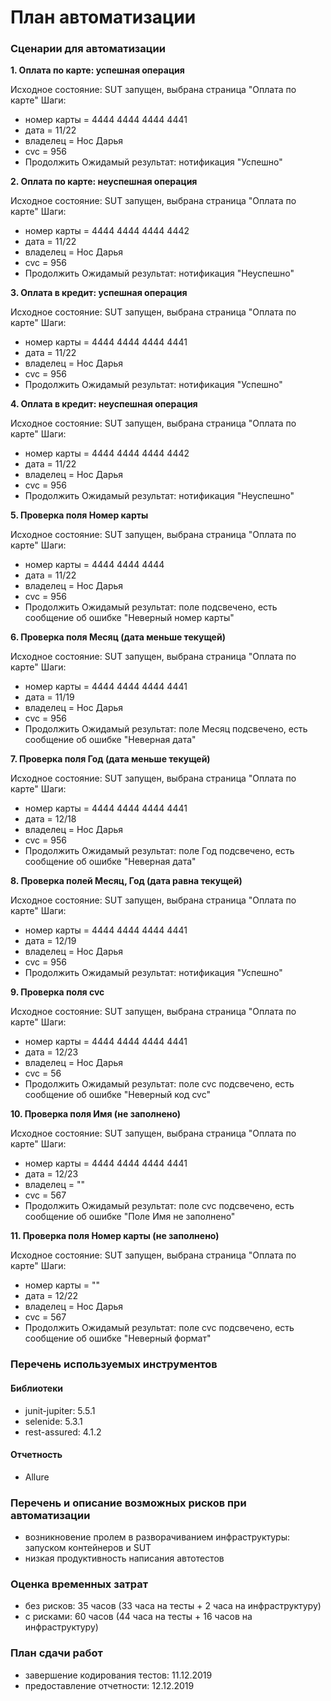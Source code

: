 # План автоматизации

### Сценарии для автоматизации
**1. Оплата по карте: успешная операция**

Исходное состояние: SUT запущен, выбрана страница "Оплата по карте"
Шаги:
- номер карты = 4444 4444 4444 4441
- дата = 11/22
- владелец = Нос Дарья
- cvc = 956
- Продолжить
Ожидамый результат: нотификация "Успешно"

**2. Оплата по карте: неуспешная операция**

Исходное состояние: SUT запущен, выбрана страница "Оплата по карте"
Шаги:
- номер карты = 4444 4444 4444 4442
- дата = 11/22
- владелец = Нос Дарья
- cvc = 956
- Продолжить
Ожидамый результат: нотификация "Неуспешно"

**3. Оплата в кредит: успешная операция**

Исходное состояние: SUT запущен, выбрана страница "Оплата по карте"
Шаги:
- номер карты = 4444 4444 4444 4441
- дата = 11/22
- владелец = Нос Дарья
- cvc = 956
- Продолжить
Ожидамый результат: нотификация "Успешно"

**4. Оплата в кредит: неуспешная операция**

Исходное состояние: SUT запущен, выбрана страница "Оплата по карте"
Шаги:
- номер карты = 4444 4444 4444 4442
- дата = 11/22
- владелец = Нос Дарья
- cvc = 956
- Продолжить
Ожидамый результат: нотификация "Неуспешно"

**5. Проверка поля Номер карты**

Исходное состояние: SUT запущен, выбрана страница "Оплата по карте"
Шаги:
- номер карты = 4444 4444 4444 
- дата = 11/22
- владелец = Нос Дарья
- cvc = 956
- Продолжить
Ожидамый результат: поле подсвечено, есть сообщение об ошибке "Неверный номер карты"

**6. Проверка поля Месяц (дата меньше текущей)**

Исходное состояние: SUT запущен, выбрана страница "Оплата по карте"
Шаги:
- номер карты = 4444 4444 4444 4441
- дата = 11/19
- владелец = Нос Дарья
- cvc = 956
- Продолжить
Ожидамый результат: поле Месяц подсвечено, есть сообщение об ошибке "Неверная дата"

**7. Проверка поля Год (дата меньше текущей)**

Исходное состояние: SUT запущен, выбрана страница "Оплата по карте"
Шаги:
- номер карты = 4444 4444 4444 4441
- дата = 12/18
- владелец = Нос Дарья
- cvc = 956
- Продолжить
Ожидамый результат: поле Год подсвечено, есть сообщение об ошибке "Неверная дата"

**8. Проверка полей Месяц, Год (дата равна текущей)**

Исходное состояние: SUT запущен, выбрана страница "Оплата по карте"
Шаги:
- номер карты = 4444 4444 4444 4441
- дата = 12/19
- владелец = Нос Дарья
- cvc = 956
- Продолжить
Ожидамый результат: нотификация "Успешно"

**9. Проверка поля cvc**

Исходное состояние: SUT запущен, выбрана страница "Оплата по карте"
Шаги:
- номер карты = 4444 4444 4444 4441
- дата = 12/23
- владелец = Нос Дарья
- cvc = 56
- Продолжить
Ожидамый результат: поле cvc подсвечено, есть сообщение об ошибке "Неверный код cvc"

**10. Проверка поля Имя (не заполнено)**

Исходное состояние: SUT запущен, выбрана страница "Оплата по карте"
Шаги:
- номер карты = 4444 4444 4444 4441
- дата = 12/23
- владелец = ""
- cvc = 567
- Продолжить
Ожидамый результат: поле cvc подсвечено, есть сообщение об ошибке "Поле Имя не заполнено"

**11. Проверка поля Номер карты (не заполнено)**

Исходное состояние: SUT запущен, выбрана страница "Оплата по карте"
Шаги:
- номер карты = ""
- дата = 12/22
- владелец = Нос Дарья
- cvc = 567
- Продолжить
Ожидамый результат: поле cvc подсвечено, есть сообщение об ошибке "Неверный формат"


### Перечень используемых инструментов

#### Библиотеки
* junit-jupiter: 5.5.1
* selenide: 5.3.1
* rest-assured: 4.1.2

#### Отчетность
* Allure


### Перечень и описание возможных рисков при автоматизации
* возникновение пролем в разворачиванием инфраструктуры: запуском контейнеров и SUT 
* низкая продуктивность написания автотестов

### Оценка временных затрат
* без рисков: 35 часов (33 часа на тесты + 2 часа на инфраструктуру)
* с рисками: 60 часов (44 часа на тесты + 16 часов на инфраструктуру)

### План сдачи работ
* завершение кодирования тестов: 11.12.2019
* предоставление отчетности: 12.12.2019
